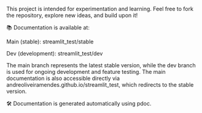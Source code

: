 This project is intended for experimentation and learning. Feel free to fork the repository, explore new ideas, and build upon it!

📚 Documentation is available at:

Main (stable): streamlit_test/stable

Dev (development): streamlit_test/dev

The main branch represents the latest stable version, while the dev branch is used for ongoing development and feature testing.
The main documentation is also accessible directly via andreoliveiramendes.github.io/streamlit_test, which redirects to the stable version.

🛠️ Documentation is generated automatically using pdoc.
